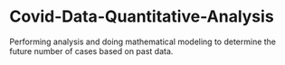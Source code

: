 # Covid-Data-Quantitative-Analysis

Performing analysis and doing mathematical modeling to determine the future number of cases based on past data.
